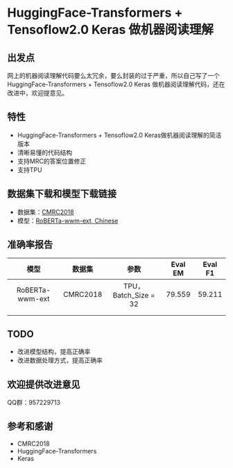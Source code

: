 # HuggingFace-Transformers + Tensoflow2.0 Keras 做机器阅读理解

## 出发点
网上的机器阅读理解代码要么太冗余，要么封装的过于严重，所以自己写了一个HuggingFace-Transformers + Tensoflow2.0 Keras 做机器阅读理解代码，还在改进中，欢迎提意见。
## 特性
- HuggingFace-Transformers + Tensoflow2.0 Keras做机器阅读理解的简洁版本
- 清晰易懂的代码结构
- 支持MRC的答案位置修正
- 支持TPU

## 数据集下载和模型下载链接
- 数据集：[CMRC2018](https://bj.bcebos.com/paddlehub-dataset/cmrc2018.tar.gz)
- 模型：[RoBERTa-wwm-ext, Chinese](https://github.com/ymcui/Chinese-BERT-wwm)

## 准确率报告

|      模型       |  数据集  |         参数         | Eval EM | Eval F1 |
| :-------------: | :------: | :------------------: | :-----: | :-----: |
| RoBERTa-wwm-ext | CMRC2018 | TPU，Batch_Size = 32 | 79.559  | 59.211  |
|                 |          |                      |         |         |
|                 |          |                      |         |         |

## TODO
- 改进模型结构，提高正确率 
- 改进数据处理方式，提高正确率

## 欢迎提供改进意见
QQ群：957229713

## 参考和感谢
- CMRC2018
- HuggingFace-Transformers
- Keras